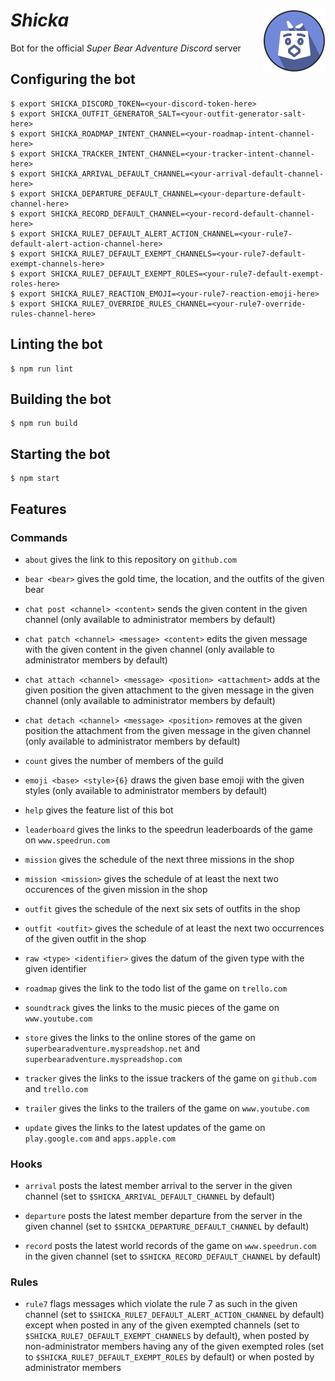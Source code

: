 # *Shicka* <img width="100" height="100" alt="" src="doc/logotypes/shicka-200x200.png" align="right"/>

Bot for the official *Super Bear Adventure* *Discord* server

## Configuring the bot

```shell
$ export SHICKA_DISCORD_TOKEN=<your-discord-token-here>
$ export SHICKA_OUTFIT_GENERATOR_SALT=<your-outfit-generator-salt-here>
$ export SHICKA_ROADMAP_INTENT_CHANNEL=<your-roadmap-intent-channel-here>
$ export SHICKA_TRACKER_INTENT_CHANNEL=<your-tracker-intent-channel-here>
$ export SHICKA_ARRIVAL_DEFAULT_CHANNEL=<your-arrival-default-channel-here>
$ export SHICKA_DEPARTURE_DEFAULT_CHANNEL=<your-departure-default-channel-here>
$ export SHICKA_RECORD_DEFAULT_CHANNEL=<your-record-default-channel-here>
$ export SHICKA_RULE7_DEFAULT_ALERT_ACTION_CHANNEL=<your-rule7-default-alert-action-channel-here>
$ export SHICKA_RULE7_DEFAULT_EXEMPT_CHANNELS=<your-rule7-default-exempt-channels-here>
$ export SHICKA_RULE7_DEFAULT_EXEMPT_ROLES=<your-rule7-default-exempt-roles-here>
$ export SHICKA_RULE7_REACTION_EMOJI=<your-rule7-reaction-emoji-here>
$ export SHICKA_RULE7_OVERRIDE_RULES_CHANNEL=<your-rule7-override-rules-channel-here>
```

## Linting the bot

```shell
$ npm run lint
```

## Building the bot

```shell
$ npm run build
```

## Starting the bot

```shell
$ npm start
```

## Features

### Commands

- `about` gives the link to this repository on `github.com`

- `bear <bear>` gives the gold time, the location, and the outfits of the given bear

- `chat post <channel> <content>` sends the given content in the given channel (only available to administrator members by default)

- `chat patch <channel> <message> <content>` edits the given message with the given content in the given channel (only available to administrator members by default)

- `chat attach <channel> <message> <position> <attachment>` adds at the given position the given attachment to the given message in the given channel (only available to administrator members by default)

- `chat detach <channel> <message> <position>` removes at the given position the attachment from the given message in the given channel (only available to administrator members by default)

- `count` gives the number of members of the guild

- `emoji <base> <style>{6}` draws the given base emoji with the given styles (only available to administrator members by default)

- `help` gives the feature list of this bot

- `leaderboard` gives the links to the speedrun leaderboards of the game on `www.speedrun.com`

- `mission` gives the schedule of the next three missions in the shop

- `mission <mission>` gives the schedule of at least the next two occurences of the given mission in the shop

- `outfit` gives the schedule of the next six sets of outfits in the shop

- `outfit <outfit>` gives the schedule of at least the next two occurrences of the given outfit in the shop

- `raw <type> <identifier>` gives the datum of the given type with the given identifier

- `roadmap` gives the link to the todo list of the game on `trello.com`

- `soundtrack` gives the links to the music pieces of the game on `www.youtube.com`

- `store` gives the links to the online stores of the game on `superbearadventure.myspreadshop.net` and `superbearadventure.myspreadshop.com`

- `tracker` gives the links to the issue trackers of the game on `github.com` and `trello.com`

- `trailer` gives the links to the trailers of the game on `www.youtube.com`

- `update` gives the links to the latest updates of the game on `play.google.com` and `apps.apple.com`

### Hooks

- `arrival` posts the latest member arrival to the server in the given channel (set to `$SHICKA_ARRIVAL_DEFAULT_CHANNEL` by default)

- `departure` posts the latest member departure from the server in the given channel (set to `$SHICKA_DEPARTURE_DEFAULT_CHANNEL` by default)

- `record` posts the latest world records of the game on `www.speedrun.com` in the given channel (set to `$SHICKA_RECORD_DEFAULT_CHANNEL` by default)

### Rules

- `rule7` flags messages which violate the rule 7 as such in the given channel (set to `$SHICKA_RULE7_DEFAULT_ALERT_ACTION_CHANNEL` by default) except when posted in any of the given exempted channels (set to `$SHICKA_RULE7_DEFAULT_EXEMPT_CHANNELS` by default), when posted by non-administrator members having any of the given exempted roles (set to `$SHICKA_RULE7_DEFAULT_EXEMPT_ROLES` by default) or when posted by administrator members
